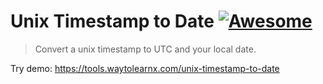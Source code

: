 # Unix Timestamp to Date [![Awesome](https://cdn.rawgit.com/sindresorhus/awesome/d7305f38d29fed78fa85652e3a63e154dd8e8829/media/badge.svg)](https://github.com/sindresorhus/awesome)

>Convert a unix timestamp to UTC and your local date.

Try demo: https://tools.waytolearnx.com/unix-timestamp-to-date
